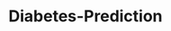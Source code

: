# Diabetes-Prediction






























































































































